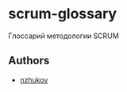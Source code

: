 # scrum-glossary
Глоссарий методологии SCRUM



## Authors

- [nzhukov](https://github.com/nzhukov)
